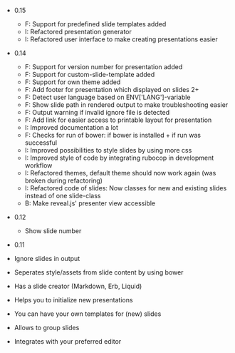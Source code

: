 * 0.15
  * F: Support for predefined slide templates added
  * I: Refactored presentation generator 
  * I: Refactored user interface to make creating presentations easier

* 0.14
  * F: Support for version number for presentation added
  * F: Support for custom-slide-template added
  * F: Support for own theme added
  * F: Add footer for presentation which displayed on slides 2+
  * F: Detect user language based on ENV['LANG']-variable
  * F: Show slide path in rendered output to make troubleshooting easier 
  * F: Output warning if invalid ignore file is detected
  * F: Add link for easier access to printable layout for presentation
  * I: Improved documentation a lot
  * F: Checks for run of bower: if bower is installed + if run was successful
  * I: Improved possibilities to style slides by using more css
  * I: Improved style of code by integrating rubocop in development workflow
  * I: Refactored themes, default theme should now work again (was broken during refactoring)
  * I: Refactored code of slides: Now classes for new and existing slides instead of one slide-class
  * B: Make reveal.js' presenter view accessible

* 0.12
  * Show slide number

*  0.11
  * Ignore slides in output
  * Seperates style/assets from slide content by using bower
  * Has a slide creator (Markdown, Erb, Liquid)
  * Helps you to initialize new presentations
  * You can have your own templates for (new) slides
  * Allows to group slides
  * Integrates with your preferred editor
